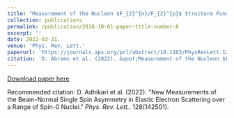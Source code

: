 ```yaml
---
title: "Measurement of the Nucleon $F_{2}^{n}/F_{2}^{p}$ Structure Function Ratio by the Jefferson Lab MARATHON Tritium/Helium-3 Deep Inelastic Scattering Experiment"
collection: publications
permalink: /publication/2018-10-01-paper-title-number-8
excerpt: ''
date: 2022-03-31.
venue: 'Phys. Rev. Lett.'
paperurl: 'https://journals.aps.org/prl/abstract/10.1103/PhysRevLett.128.132003'
citation: 'D. Abrams et al. (2022). &quot;Measurement of the Nucleon $F_{2}^{n}/F_{2}^{p}$ Structure Function Ratio by the Jefferson Lab MARATHON Tritium/Helium-3 Deep Inelastic Scattering Experiment.&quot;  <i>Phys. Rev. Lett.</i>. 128(132003).'
---
```


[Download paper here](https://journals.aps.org/prl/abstract/10.1103/PhysRevLett.128.132003)

Recommended citation: D. Adhikari et al. (2022). &quot;New Measurements of the Beam-Normal Single Spin Asymmetry in Elastic Electron Scattering over a Range of Spin-0 Nuclei.&quot;  <i>Phys. Rev. Lett.</i>. 128(142501).
